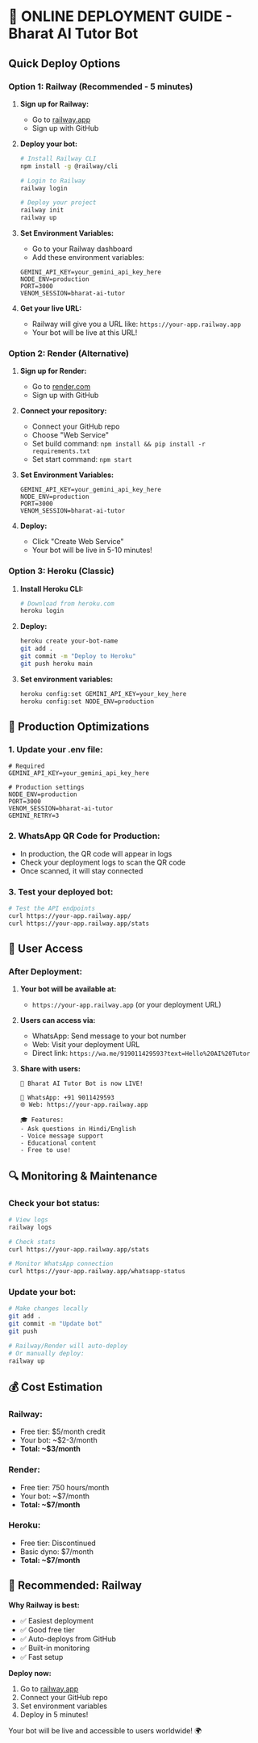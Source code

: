 # 🚀 **ONLINE DEPLOYMENT GUIDE - Bharat AI Tutor Bot**

## **Quick Deploy Options**

### **Option 1: Railway (Recommended - 5 minutes)**

1. **Sign up for Railway:**
   - Go to [railway.app](https://railway.app)
   - Sign up with GitHub

2. **Deploy your bot:**
   ```bash
   # Install Railway CLI
   npm install -g @railway/cli
   
   # Login to Railway
   railway login
   
   # Deploy your project
   railway init
   railway up
   ```

3. **Set Environment Variables:**
   - Go to your Railway dashboard
   - Add these environment variables:
   ```
   GEMINI_API_KEY=your_gemini_api_key_here
   NODE_ENV=production
   PORT=3000
   VENOM_SESSION=bharat-ai-tutor
   ```

4. **Get your live URL:**
   - Railway will give you a URL like: `https://your-app.railway.app`
   - Your bot will be live at this URL!

### **Option 2: Render (Alternative)**

1. **Sign up for Render:**
   - Go to [render.com](https://render.com)
   - Sign up with GitHub

2. **Connect your repository:**
   - Connect your GitHub repo
   - Choose "Web Service"
   - Set build command: `npm install && pip install -r requirements.txt`
   - Set start command: `npm start`

3. **Set Environment Variables:**
   ```
   GEMINI_API_KEY=your_gemini_api_key_here
   NODE_ENV=production
   PORT=3000
   VENOM_SESSION=bharat-ai-tutor
   ```

4. **Deploy:**
   - Click "Create Web Service"
   - Your bot will be live in 5-10 minutes!

### **Option 3: Heroku (Classic)**

1. **Install Heroku CLI:**
   ```bash
   # Download from heroku.com
   heroku login
   ```

2. **Deploy:**
   ```bash
   heroku create your-bot-name
   git add .
   git commit -m "Deploy to Heroku"
   git push heroku main
   ```

3. **Set environment variables:**
   ```bash
   heroku config:set GEMINI_API_KEY=your_key_here
   heroku config:set NODE_ENV=production
   ```

## **🔧 Production Optimizations**

### **1. Update your .env file:**
```env
# Required
GEMINI_API_KEY=your_gemini_api_key_here

# Production settings
NODE_ENV=production
PORT=3000
VENOM_SESSION=bharat-ai-tutor
GEMINI_RETRY=3
```

### **2. WhatsApp QR Code for Production:**
- In production, the QR code will appear in logs
- Check your deployment logs to scan the QR code
- Once scanned, it will stay connected

### **3. Test your deployed bot:**
```bash
# Test the API endpoints
curl https://your-app.railway.app/
curl https://your-app.railway.app/stats
```

## **📱 User Access**

### **After Deployment:**

1. **Your bot will be available at:**
   - `https://your-app.railway.app` (or your deployment URL)

2. **Users can access via:**
   - WhatsApp: Send message to your bot number
   - Web: Visit your deployment URL
   - Direct link: `https://wa.me/919011429593?text=Hello%20AI%20Tutor`

3. **Share with users:**
   ```
   🤖 Bharat AI Tutor Bot is now LIVE!
   
   📱 WhatsApp: +91 9011429593
   🌐 Web: https://your-app.railway.app
   
   🎓 Features:
   - Ask questions in Hindi/English
   - Voice message support
   - Educational content
   - Free to use!
   ```

## **🔍 Monitoring & Maintenance**

### **Check your bot status:**
```bash
# View logs
railway logs

# Check stats
curl https://your-app.railway.app/stats

# Monitor WhatsApp connection
curl https://your-app.railway.app/whatsapp-status
```

### **Update your bot:**
```bash
# Make changes locally
git add .
git commit -m "Update bot"
git push

# Railway/Render will auto-deploy
# Or manually deploy:
railway up
```

## **💰 Cost Estimation**

### **Railway:**
- Free tier: $5/month credit
- Your bot: ~$2-3/month
- **Total: ~$3/month**

### **Render:**
- Free tier: 750 hours/month
- Your bot: ~$7/month
- **Total: ~$7/month**

### **Heroku:**
- Free tier: Discontinued
- Basic dyno: $7/month
- **Total: ~$7/month**

## **🚀 Recommended: Railway**

**Why Railway is best:**
- ✅ Easiest deployment
- ✅ Good free tier
- ✅ Auto-deploys from GitHub
- ✅ Built-in monitoring
- ✅ Fast setup

**Deploy now:**
1. Go to [railway.app](https://railway.app)
2. Connect your GitHub repo
3. Set environment variables
4. Deploy in 5 minutes!

Your bot will be live and accessible to users worldwide! 🌍 